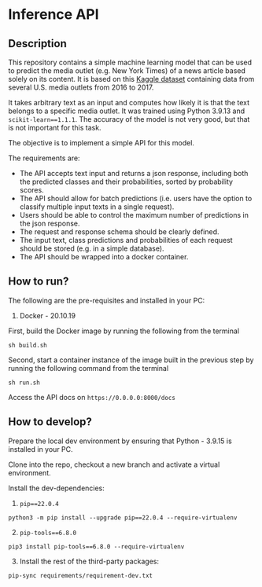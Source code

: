 # Inference API

## Description

This repository contains a simple machine learning model that can be used to predict the media outlet (e.g. New York Times) of a news article based solely on its content. 
It is based on this [Kaggle dataset](https://www.kaggle.com/snapcrack/all-the-news) containing data from several U.S. media outlets from 2016 to 2017.

It takes arbitrary text as an input and computes how likely it is that the text belongs to a specific media outlet. It was trained using Python 3.9.13 and `scikit-learn==1.1.1`. 
The accuracy of the model is not very good, but that is not important for this task.

The objective is to implement a simple API for this model.

The requirements are:
- The API accepts text input and returns a json response, including both the predicted classes and their probabilities, sorted by probability scores.
- The API should allow for batch predictions (i.e. users have the option to classify multiple input texts in a single request).
- Users should be able to control the maximum number of predictions in the json response.
- The request and response schema should be clearly defined.
- The input text, class predictions and probabilities of each request should be stored (e.g. in a simple database).
- The API should be wrapped into a docker container.

## How to run?

The following are the pre-requisites and installed in your PC:
1. Docker - 20.10.19

First, build the Docker image by running the following from the terminal
```commandline
sh build.sh
```

Second, start a container instance of the image built in the previous step by running the following command
from the terminal
```commandline
sh run.sh
```

Access the API docs on `https://0.0.0.0:8000/docs`

## How to develop?

Prepare the local dev environment by ensuring that Python - 3.9.15 is installed in your PC.

Clone into the repo, checkout a new branch and activate a virtual environment.

Install the dev-dependencies:
1. `pip==22.0.4`
```commandline
python3 -m pip install --upgrade pip==22.0.4 --require-virtualenv
```
2. `pip-tools==6.8.0`
```commandline
pip3 install pip-tools==6.8.0 --require-virtualenv
```
3. Install the rest of the third-party packages:
```commandline
pip-sync requirements/requirement-dev.txt
```


